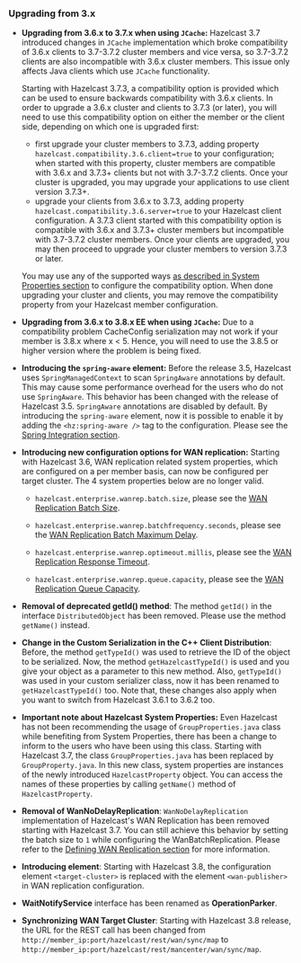  
### Upgrading from 3.x

- **Upgrading from 3.6.x to 3.7.x when using `JCache`:**
 Hazelcast 3.7 introduced changes in `JCache` implementation which broke compatibility of 3.6.x clients to 3.7-3.7.2 cluster members and vice versa,
 so 3.7-3.7.2 clients are also incompatible with 3.6.x cluster members. This issue only affects Java clients which use `JCache` functionality.
 
    Starting with Hazelcast 3.7.3, a compatibility option is provided which can be used to ensure backwards compatibility with 3.6.x clients.
 In order to upgrade a 3.6.x cluster and clients to 3.7.3 (or later), you will need to use this compatibility option on either the member or the client
 side, depending on which one is upgraded first:
    * first upgrade your cluster members to 3.7.3, adding property `hazelcast.compatibility.3.6.client=true` to your configuration; when started with this
 property, cluster members are compatible with 3.6.x and 3.7.3+ clients but not with 3.7-3.7.2 clients. Once your cluster is upgraded, you may
 upgrade your applications to use client version 3.7.3+.
    * upgrade your clients from 3.6.x to 3.7.3, adding property `hazelcast.compatibility.3.6.server=true` to your Hazelcast client configuration. A
  3.7.3 client started with this compatibility option is compatible with 3.6.x and 3.7.3+ cluster members but incompatible with 3.7-3.7.2 cluster
  members. Once your clients are upgraded, you may then proceed to upgrade your cluster members to version 3.7.3 or later.
 
    You may use any of the supported ways [as described in System Properties section](#system-properties) to configure the compatibility option. When done
 upgrading your cluster and clients, you may remove the compatibility property from your Hazelcast member configuration. 

- **Upgrading from 3.6.x to 3.8.x EE when using `JCache`:**
 Due to a compatibility problem CacheConfig serialization may not work if your member is 3.8.x where x < 5. Hence, you will need to use the 3.8.5 or higher version where the problem is being fixed.

- **Introducing the `spring-aware` element:**
Before the release 3.5, Hazelcast uses `SpringManagedContext` to scan `SpringAware` annotations by default. This may cause some performance overhead for the users who do not use `SpringAware`.
This behavior has been changed with the release of Hazelcast 3.5. `SpringAware` annotations are disabled by default. By introducing the `spring-aware` element, now it is possible to enable it by adding the `<hz:spring-aware />` tag to the configuration. Please see the [Spring Integration section](#spring-integration).

- **Introducing new configuration options for WAN replication:**
Starting with Hazelcast 3.6, WAN replication related system properties, which are configured on a per member basis, can now be configured per target cluster.
The 4 system properties below are no longer valid.

	* `hazelcast.enterprise.wanrep.batch.size`, please see the [WAN Replication Batch Size](#batch-size). 

	* `hazelcast.enterprise.wanrep.batchfrequency.seconds`, please see the [WAN Replication Batch Maximum Delay](#batch-maximum-delay).

	* `hazelcast.enterprise.wanrep.optimeout.millis`, please see the [WAN Replication Response Timeout](#response-timeout).

	* `hazelcast.enterprise.wanrep.queue.capacity`, please see the [WAN Replication Queue Capacity](#queue-capacity).


- **Removal of deprecated getId() method**: 
The method `getId()` in the interface `DistributedObject` has been removed. Please use the method `getName()` instead.

- **Change in the Custom Serialization in the C++ Client Distribution**: Before, the method `getTypeId()` was used to retrieve the ID of the object to be serialized. Now, the method `getHazelcastTypeId()` is used and you give your object as a parameter to this new method. Also, `getTypeId()` was used in your custom serializer class, now it has been renamed to `getHazelcastTypeId()` too. Note that, these changes also apply when you want to switch from Hazelcast 3.6.1 to 3.6.2 too.

- **Important note about Hazelcast System Properties:** Even Hazelcast has not been recommending the usage of `GroupProperties.java` class while benefiting from System Properties, there has been a change to inform to the users who have been using this class. Starting with Hazelcast 3.7, the class `GroupProperties.java` has been replaced by `GroupProperty.java`. 
In this new class, system properties are instances of the newly introduced `HazelcastProperty` object. You can access the names of these properties by calling `getName()` method of `HazelcastProperty`.

- **Removal of WanNoDelayReplication**: `WanNoDelayReplication` implementation of Hazelcast's WAN Replication has been removed starting with Hazelcast 3.7. You can still achieve this behavior by setting the batch size to `1` while configuring the WanBatchReplication. Please refer to the [Defining WAN Replication section](#defining-wan-replication) for more information.

- **Introducing <wan-publisher> element**: Starting with Hazelcast 3.8, the configuration element `<target-cluster>` is replaced with the element `<wan-publisher>` in WAN replication configuration.

- **WaitNotifyService** interface has been renamed as **OperationParker**.

- **Synchronizing WAN Target Cluster**: Starting with Hazelcast 3.8 release, the URL for the REST call has been changed from 
`http://member_ip:port/hazelcast/rest/wan/sync/map` to `http://member_ip:port/hazelcast/rest/mancenter/wan/sync/map`.




